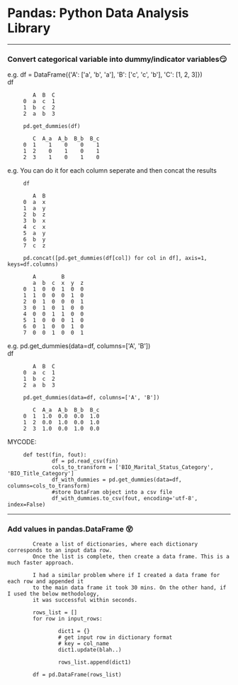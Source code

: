 # Pandas: Python Data Analysis Library
****
### Convert categorical variable into dummy/indicator variables:smirk:
e.g.
         df = DataFrame({'A': ['a', 'b', 'a'], 'B': ['c', 'c', 'b'], 'C': [1, 2, 3]})  
         df

            A  B  C
         0  a  c  1
         1  b  c  2
         2  a  b  3

         pd.get_dummies(df)

            C  A_a  A_b  B_b  B_c
         0  1    1    0    0    1
         1  2    0    1    0    1
         2  3    1    0    1    0


e.g. You can do it for each column seperate and then concat the results
         
         df
         
            A  B
         0  a  x
         1  a  y
         2  b  z
         3  b  x
         4  c  x
         5  a  y
         6  b  y
         7  c  z

         pd.concat([pd.get_dummies(df[col]) for col in df], axis=1, keys=df.columns)

            A        B      
            a  b  c  x  y  z
         0  1  0  0  1  0  0
         1  1  0  0  0  1  0
         2  0  1  0  0  0  1
         3  0  1  0  1  0  0
         4  0  0  1  1  0  0
         5  1  0  0  0  1  0
         6  0  1  0  0  1  0
         7  0  0  1  0  0  1


e.g.
         pd.get_dummies(data=df, columns=['A', 'B'])  
         df
         
            A  B  C
         0  a  c  1
         1  b  c  2
         2  a  b  3

         pd.get_dummies(data=df, columns=['A', 'B'])
         
            C  A_a  A_b  B_b  B_c
         0  1  1.0  0.0  0.0  1.0
         1  2  0.0  1.0  0.0  1.0
         2  3  1.0  0.0  1.0  0.0

MYCODE:

         def test(fin, fout):
                  df = pd.read_csv(fin)
                  cols_to_transform = ['BIO_Marital_Status_Category', 'BIO_Title_Category']
                  df_with_dummies = pd.get_dummies(data=df, columns=cols_to_transform)
                  #store DataFram object into a csv file
                  df_with_dummies.to_csv(fout, encoding='utf-8', index=False) 


            
****
### Add values in pandas.DataFrame :dizzy_face:
            Create a list of dictionaries, where each dictionary corresponds to an input data row. 
            Once the list is complete, then create a data frame. This is a much faster approach.

            I had a similar problem where if I created a data frame for each row and appended it 
            to the main data frame it took 30 mins. On the other hand, if I used the below methodology, 
            it was successful within seconds.

            rows_list = []
            for row in input_rows:

                    dict1 = {}
                    # get input row in dictionary format
                    # key = col_name
                    dict1.update(blah..) 

                    rows_list.append(dict1)

            df = pd.DataFrame(rows_list)      
